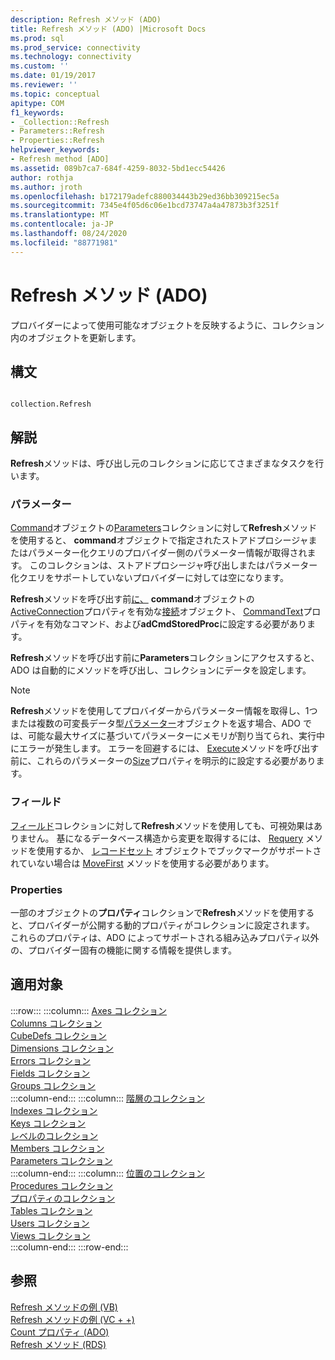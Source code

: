 ```yaml
---
description: Refresh メソッド (ADO)
title: Refresh メソッド (ADO) |Microsoft Docs
ms.prod: sql
ms.prod_service: connectivity
ms.technology: connectivity
ms.custom: ''
ms.date: 01/19/2017
ms.reviewer: ''
ms.topic: conceptual
apitype: COM
f1_keywords:
- _Collection::Refresh
- Parameters::Refresh
- Properties::Refresh
helpviewer_keywords:
- Refresh method [ADO]
ms.assetid: 089b7ca7-684f-4259-8032-5bd1ecc54426
author: rothja
ms.author: jroth
ms.openlocfilehash: b172179adefc880034443b29ed36bb309215ec5a
ms.sourcegitcommit: 7345e4f05d6c06e1bcd73747a4a47873b3f3251f
ms.translationtype: MT
ms.contentlocale: ja-JP
ms.lasthandoff: 08/24/2020
ms.locfileid: "88771981"
---
```

# <a name="refresh-method-ado"></a>Refresh メソッド (ADO)
プロバイダーによって使用可能なオブジェクトを反映するように、コレクション内のオブジェクトを更新します。  
  
## <a name="syntax"></a>構文  
  
```  
  
collection.Refresh  
```  
  
## <a name="remarks"></a>解説  
 **Refresh**メソッドは、呼び出し元のコレクションに応じてさまざまなタスクを行います。  
  
### <a name="parameters"></a>パラメーター  
 [Command](./command-object-ado.md)オブジェクトの[Parameters](./parameters-collection-ado.md)コレクションに対して**Refresh**メソッドを使用すると、 **command**オブジェクトで指定されたストアドプロシージャまたはパラメーター化クエリのプロバイダー側のパラメーター情報が取得されます。 このコレクションは、ストアドプロシージャ呼び出しまたはパラメーター化クエリをサポートしていないプロバイダーに対しては空になります。  
  
 **Refresh**メソッドを呼び出す前[に、](./commandtype-property-ado.md) **command**オブジェクトの[ActiveConnection](./activeconnection-property-ado.md)プロパティを有効な[接続](./connection-object-ado.md)オブジェクト、 [CommandText](./commandtext-property-ado.md)プロパティを有効なコマンド、および**adCmdStoredProc**に設定する必要があります。  
  
 **Refresh**メソッドを呼び出す前に**Parameters**コレクションにアクセスすると、ADO は自動的にメソッドを呼び出し、コレクションにデータを設定します。  
  
> [!NOTE]
>  **Refresh**メソッドを使用してプロバイダーからパラメーター情報を取得し、1つまたは複数の可変長データ型[パラメーター](./parameter-object.md)オブジェクトを返す場合、ADO では、可能な最大サイズに基づいてパラメーターにメモリが割り当てられ、実行中にエラーが発生します。 エラーを回避するには、 [Execute](./execute-method-ado-command.md)メソッドを呼び出す前に、これらのパラメーターの[Size](./size-property-ado-parameter.md)プロパティを明示的に設定する必要があります。  
  
### <a name="fields"></a>フィールド  
 [フィールド](./fields-collection-ado.md)コレクションに対して**Refresh**メソッドを使用しても、可視効果はありません。 基になるデータベース構造から変更を取得するには、 [Requery](./requery-method.md) メソッドを使用するか、 [レコードセット](./recordset-object-ado.md) オブジェクトでブックマークがサポートされていない場合は [MoveFirst](./movefirst-movelast-movenext-and-moveprevious-methods-ado.md) メソッドを使用する必要があります。  
  
### <a name="properties"></a>Properties  
 一部のオブジェクトの**プロパティ**コレクションで**Refresh**メソッドを使用すると、プロバイダーが公開する動的プロパティがコレクションに設定されます。 これらのプロパティは、ADO によってサポートされる組み込みプロパティ以外の、プロバイダー固有の機能に関する情報を提供します。  
  
## <a name="applies-to"></a>適用対象  

:::row:::
    :::column:::
        [Axes コレクション](../ado-md-api/axes-collection-ado-md.md)  
        [Columns コレクション](../adox-api/columns-collection-adox.md)  
        [CubeDefs コレクション](../ado-md-api/cubedefs-collection-ado-md.md)  
        [Dimensions コレクション](../ado-md-api/dimensions-collection-ado-md.md)  
        [Errors コレクション](./errors-collection-ado.md)  
        [Fields コレクション](./fields-collection-ado.md)  
        [Groups コレクション](../adox-api/groups-collection-adox.md)  
    :::column-end:::
    :::column:::
        [階層のコレクション](../ado-md-api/hierarchies-collection-ado-md.md)  
        [Indexes コレクション](../adox-api/indexes-collection-adox.md)  
        [Keys コレクション](../adox-api/keys-collection-adox.md)  
        [レベルのコレクション](../ado-md-api/levels-collection-ado-md.md)  
        [Members コレクション](../ado-md-api/members-collection-ado-md.md)  
        [Parameters コレクション](./parameters-collection-ado.md)  
    :::column-end:::
    :::column:::
        [位置のコレクション](../ado-md-api/positions-collection-ado-md.md)  
        [Procedures コレクション](../adox-api/procedures-collection-adox.md)  
        [プロパティのコレクション](./properties-collection-ado.md)  
        [Tables コレクション](../adox-api/tables-collection-adox.md)  
        [Users コレクション](../adox-api/users-collection-adox.md)  
        [Views コレクション](../adox-api/views-collection-adox.md)  
    :::column-end:::
:::row-end:::

## <a name="see-also"></a>参照  
 [Refresh メソッドの例 (VB)](./refresh-method-example-vb.md)   
 [Refresh メソッドの例 (VC + +)](./refresh-method-example-vc.md)   
 [Count プロパティ (ADO)](./count-property-ado.md)   
 [Refresh メソッド (RDS)](../rds-api/refresh-method-rds.md)